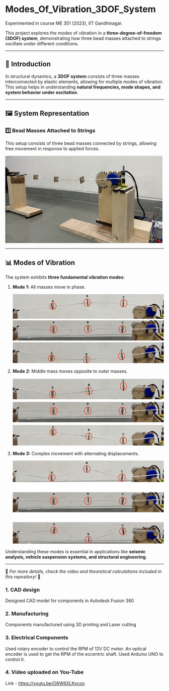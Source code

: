 # Modes_Of_Vibration_3DOF_System
Experimented in course ME 351 (2023), IIT Gandhinagar.

This project explores the modes of vibration in a **three-degree-of-freedom (3DOF) system**, demonstrating how three bead masses attached to strings oscillate under different conditions.

---

## 📌 Introduction
In structural dynamics, a **3DOF system** consists of three masses interconnected by elastic elements, allowing for multiple modes of vibration. This setup helps in understanding **natural frequencies, mode shapes, and system behavior under excitation**.

---

## 🖼 System Representation

### **1️⃣ Bead Masses Attached to Strings**
This setup consists of three bead masses connected by strings, allowing free movement in response to applied forces.

<img src="Images/setup.jpg" alt="Bead Mass System" width="500px">

---

## 📊 Modes of Vibration
The system exhibits **three fundamental vibration modes**:
1. **Mode 1:** All masses move in phase.

   <img src="Images/1.jpg" alt="Mode1" width="500px">
   
2. **Mode 2:** Middle mass moves opposite to outer masses.
   
   <img src="Images/2.jpg" alt="Mode3" width="500px">
   
3. **Mode 3:** Complex movement with alternating displacements.
   
   <img src="Images/3.jpg" alt="Mode2" width="500px">

Understanding these modes is essential in applications like **seismic analysis, vehicle suspension systems, and structural engineering**.


---

📌 *For more details, check the video and theoretical calculations included in this repository!* 🚀


### 1. CAD design
Designed CAD model for components in Autodesk Fusion 360
### 2. Manufacturing
Components manufactured using 3D printing and Laser cutting
### 3. Electrical Components
Used rotary encoder to control the RPM of 12V DC motor.
An optical encoder is used to get the RPM of the eccentric shaft.
Used Arduino UNO to control it.
### 4. Video uploaded on You-Tube 
Link - https://youtu.be/O6W6XLKvcoo

